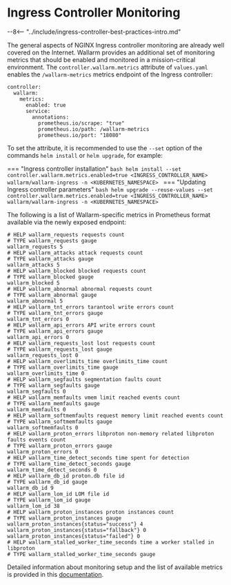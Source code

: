 # Ingress Controller Monitoring

--8<-- "../include/ingress-controller-best-practices-intro.md"

The general aspects of NGINX Ingress controller monitoring are already well covered on the Internet. Wallarm provides an additional set of monitoring metrics that should be enabled and monitored in a mission-critical environment. The `controller.wallarm.metrics` attribute of `values.yaml` enables the `/wallarm-metrics` metrics endpoint of the Ingress controller: 
```
controller:
  wallarm:
    metrics:
      enabled: true
      service:
        annotations:
          prometheus.io/scrape: "true"
          prometheus.io/path: /wallarm-metrics
          prometheus.io/port: "18080"
```

To set the attribute, it is recommended to use the `--set` option of the commands `helm install` or `helm upgrade`, for example:

=== "Ingress controller installation"
    ```bash
    helm install --set controller.wallarm.metrics.enabled=true <INGRESS_CONTROLLER_NAME> wallarm/wallarm-ingress -n <KUBERNETES_NAMESPACE>
    ```
=== "Updating Ingress controller parameters"
    ```bash
    helm upgrade --reuse-values --set controller.wallarm.metrics.enabled=true <INGRESS_CONTROLLER_NAME> wallarm/wallarm-ingress -n <KUBERNETES_NAMESPACE>
    ```

The following is a list of Wallarm-specific metrics in Prometheus format available via the newly exposed endpoint:

```
# HELP wallarm_requests requests count
# TYPE wallarm_requests gauge
wallarm_requests 5
# HELP wallarm_attacks attack requests count
# TYPE wallarm_attacks gauge
wallarm_attacks 5
# HELP wallarm_blocked blocked requests count
# TYPE wallarm_blocked gauge
wallarm_blocked 5
# HELP wallarm_abnormal abnormal requests count
# TYPE wallarm_abnormal gauge
wallarm_abnormal 5
# HELP wallarm_tnt_errors tarantool write errors count
# TYPE wallarm_tnt_errors gauge
wallarm_tnt_errors 0
# HELP wallarm_api_errors API write errors count
# TYPE wallarm_api_errors gauge
wallarm_api_errors 0
# HELP wallarm_requests_lost lost requests count
# TYPE wallarm_requests_lost gauge
wallarm_requests_lost 0
# HELP wallarm_overlimits_time overlimits_time count
# TYPE wallarm_overlimits_time gauge
wallarm_overlimits_time 0
# HELP wallarm_segfaults segmentation faults count
# TYPE wallarm_segfaults gauge
wallarm_segfaults 0
# HELP wallarm_memfaults vmem limit reached events count
# TYPE wallarm_memfaults gauge
wallarm_memfaults 0
# HELP wallarm_softmemfaults request memory limit reached events count
# TYPE wallarm_softmemfaults gauge
wallarm_softmemfaults 0
# HELP wallarm_proton_errors libproton non-memory related libproton faults events count
# TYPE wallarm_proton_errors gauge
wallarm_proton_errors 0
# HELP wallarm_time_detect_seconds time spent for detection
# TYPE wallarm_time_detect_seconds gauge
wallarm_time_detect_seconds 0
# HELP wallarm_db_id proton.db file id
# TYPE wallarm_db_id gauge
wallarm_db_id 9
# HELP wallarm_lom_id LOM file id
# TYPE wallarm_lom_id gauge
wallarm_lom_id 38
# HELP wallarm_proton_instances proton instances count
# TYPE wallarm_proton_instances gauge
wallarm_proton_instances{status="success"} 4
wallarm_proton_instances{status="fallback"} 0
wallarm_proton_instances{status="failed"} 0
# HELP wallarm_stalled_worker_time_seconds time a worker stalled in libproton
# TYPE wallarm_stalled_worker_time_seconds gauge
```

Detailed information about monitoring setup and the list of available metrics is provided in this [documentation](../../../monitoring/intro.md).
